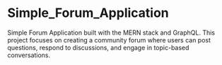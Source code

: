 # Simple_Forum_Application
Simple Forum Application built with the MERN stack and GraphQL. This project focuses on creating a community forum where users can post questions, respond to discussions, and engage in topic-based conversations.
